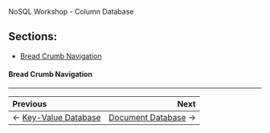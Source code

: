 NoSQL Workshop - Column Database

## Sections:

* [Bread Crumb Navigation](#bread-crumb-navigation)

#### Bread Crumb Navigation
_________________________

Previous | Next
:------- | ---:
← [Key-Value Database](./key-value-database.md) | [Document Database](./document-database.md) →
